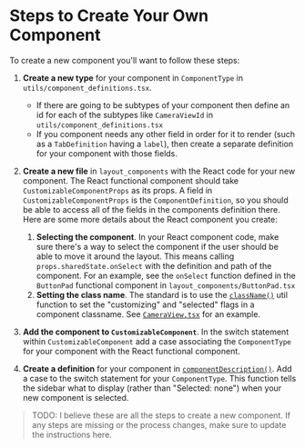 # Steps to Create Your Own Component

To create a new component you'll want to follow these steps:

1. **Create a new type** for your component in `ComponentType` in `utils/component_definitions.tsx`.
    * If there are going to be subtypes of your component then define an id for each of the subtypes like `CameraViewId` in `utils/component_definitions.tsx`
    * If you component needs any other field in order for it to render (such as a `TabDefinition` having a `label`), then create a separate definition for your component with those fields.

1. **Create a new file** in `layout_components` with the React code for your new component. The React functional component should take `CustomizableComponentProps` as its props. A field in `CustomizableComponentProps` is the `ComponentDefinition`, so you should be able to access all of the fields in the components definition there. Here are some more details about the React component you create:

    1. **Selecting the component**. In your React component code, make sure there's a way to select the component if the user should be able to move it around the layout. This means calling `props.sharedState.onSelect` with the definition and path of the component. For an example, see the `onSelect` function defined in the `ButtonPad` functional component in `layout_components/ButtonPad.tsx`
    1. **Setting the class name**. The standard is to use the [`className()`](../../../shared/util.tsx) util function to set the "customizing" and "selected" flags in a component classname. See [`CameraView.tsx`](./layout_components/CameraView.tsx) for an example.

1. **Add the component to `CustomizableComponent`**. In the switch statement within `CustomizableComponent` add a case associating the `ComponentType` for your component with the React functional component.

1. **Create a definition** for your component in [`componentDescription()`](./static_components/Sidebar.tsx). Add a case to the switch statement for your `ComponentType`. This function tells the sidebar what to display (rather than "Selected: none") when your new component is selected.

> TODO: I believe these are all the steps to create a new component. If any steps are missing or the process changes, make sure to update the instructions here.
